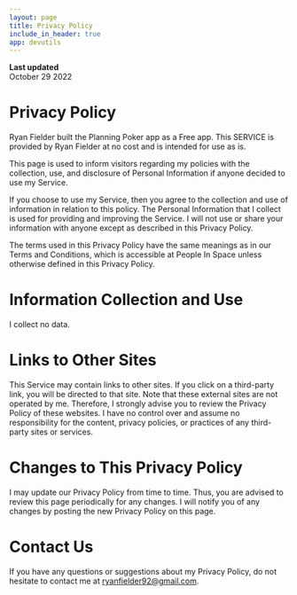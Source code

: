 ```yaml
---
layout: page
title: Privacy Policy
include_in_header: true
app: devutils
---
```


**Last updated**  
October 29 2022

# Privacy Policy

Ryan Fielder built the Planning Poker app as a Free app. This SERVICE is provided by Ryan Fielder at no cost and is intended for use as is.

This page is used to inform visitors regarding my policies with the collection, use, and disclosure of Personal Information if anyone decided to use my Service.

If you choose to use my Service, then you agree to the collection and use of information in relation to this policy. The Personal Information that I collect is used for providing and improving the Service. I will not use or share your information with anyone except as described in this Privacy Policy.

The terms used in this Privacy Policy have the same meanings as in our Terms and Conditions, which is accessible at People In Space unless otherwise defined in this Privacy Policy.

# Information Collection and Use

I collect no data.

# Links to Other Sites

This Service may contain links to other sites. If you click on a third-party link, you will be directed to that site. Note that these external sites are not operated by me. Therefore, I strongly advise you to review the Privacy Policy of these websites. I have no control over and assume no responsibility for the content, privacy policies, or practices of any third-party sites or services.

# Changes to This Privacy Policy

I may update our Privacy Policy from time to time. Thus, you are advised to review this page periodically for any changes. I will notify you of any changes by posting the new Privacy Policy on this page.

# Contact Us

If you have any questions or suggestions about my Privacy Policy, do not hesitate to contact me at ryanfielder92@gmail.com.